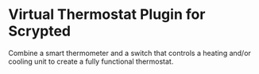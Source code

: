 # Virtual Thermostat Plugin for Scrypted

Combine a smart thermometer and a switch that controls a heating and/or cooling unit to create a fully functional thermostat.
